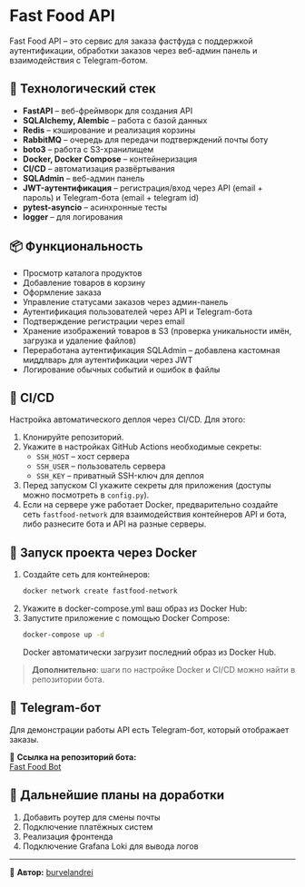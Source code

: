 # Fast Food API

Fast Food API – это сервис для заказа фастфуда с поддержкой аутентификации, обработки заказов через веб-админ панель и взаимодействия с Telegram-ботом.

## 🔧 Технологический стек

- **FastAPI** – веб-фреймворк для создания API
- **SQLAlchemy, Alembic** – работа с базой данных
- **Redis** – кэширование и реализация корзины
- **RabbitMQ** – очередь для передачи подтверждений почты боту
- **boto3** – работа с S3-хранилищем
- **Docker, Docker Compose** – контейнеризация
- **CI/CD** – автоматизация развёртывания
- **SQLAdmin** – веб-админ панель
- **JWT-аутентификация** – регистрация/вход через API (email + пароль) и Telegram-бота (email + telegram id)
- **pytest-asyncio** – асинхронные тесты
- **logger** – для логирования

## 📦 Функциональность

- Просмотр каталога продуктов
- Добавление товаров в корзину
- Оформление заказа
- Управление статусами заказов через админ-панель
- Аутентификация пользователей через API и Telegram-бота
- Подтверждение регистрации через email
- Хранение изображений товаров в S3 (проверка уникальности имён, загрузка и удаление файлов)
- Переработана аутентификация SQLAdmin – добавлена кастомная миддлварь для аутентификации через JWT
- Логирование обычных событий и ошибок в файлы

## 🔄 CI/CD

Настройка автоматического деплоя через CI/CD. Для этого:

1. Клонируйте репозиторий.
2. Укажите в настройках GitHub Actions необходимые секреты:
   - `SSH_HOST` – хост сервера
   - `SSH_USER` – пользователь сервера
   - `SSH_KEY` – приватный SSH-ключ для деплоя
3. Перед запуском CI укажите секреты для приложения (доступы можно посмотреть в `config.py`).
4. Если на сервере уже работает Docker, предварительно создайте сеть `fastfood-network` для взаимодействия контейнеров API и бота, либо разнесите бота и API на разные серверы.

## 🚀 Запуск проекта через Docker

1. Создайте сеть для контейнеров:
   ```sh
   docker network create fastfood-network
   ```
2. Укажите в docker-compose.yml ваш образ из Docker Hub:
3. Запустите приложение с помощью Docker Compose:
   ```sh
   docker-compose up -d
   ```
   Docker автоматически загрузит последний образ из Docker Hub.


> **Дополнительно**: шаги по настройке Docker и CI/CD можно найти в репозитории бота.

## 🤖 Telegram-бот

Для демонстрации работы API есть Telegram-бот, который отображает заказы.

🔗 **Ссылка на репозиторий бота:**\
[Fast Food Bot](https://github.com/burvelandrei/Fast_Food_Bot)

## 📌 Дальнейшие планы на доработки

1. Добавить роутер для смены почты
2. Подключение платёжных систем
3. Реализация фронтенда
4. Подключение Grafana Loki для вывода логов

---

📌 **Автор:** [burvelandrei](https://github.com/burvelandrei)


